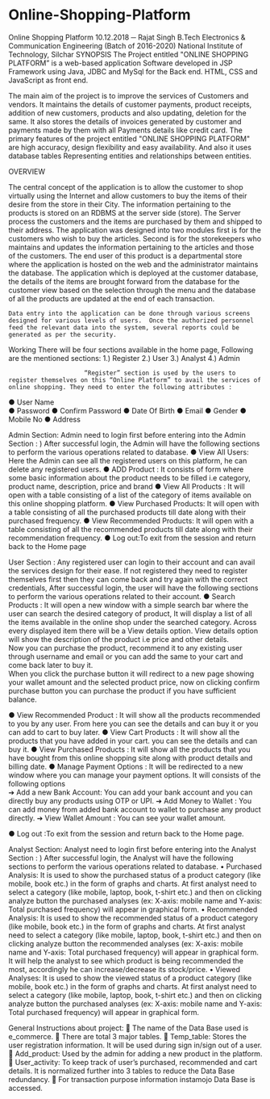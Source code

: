 # Online-Shopping-Platform

  
 
Online Shopping Platform
10.12.2018
─
Rajat Singh
B.Tech
Electronics & Communication Engineering (Batch of 2016-2020)
National Institute of Technology, Silchar
SYNOPSIS
The Project entitled "ONLINE SHOPPING PLATFORM” is a web-based application Software developed in JSP Framework using Java, JDBC and MySql for the Back end. HTML, CSS and JavaScript as front end.
 
The main aim of the project is to improve the services of Customers and vendors. It maintains the details of customer payments, product receipts, addition of new customers, products and also updating, deletion for the same.  It also stores the details of invoices generated by customer and payments made by them with all Payments details like credit card.
The primary features of the project entitled "ONLINE SHOPPING    PLATFORM" are high  accuracy, design flexibility and easy availability.  And also it uses database tables Representing entities and relationships between entities.

OVERVIEW
 
The central concept of the application is to allow the customer to shop virtually using the Internet and allow customers to buy the items of their desire from the store in their City.  The information pertaining to the products is stored on an RDBMS at the server side (store).  The Server process the customers and the items are purchased by them and shipped to their address. The application was designed into two modules first is for the customers who wish to buy the articles.  Second is for the storekeepers who maintains and updates the information pertaining to the articles and those of the customers. 
The end user of this product is a departmental store where the application is hosted on the web and the administrator maintains the database.  The application which is deployed at the customer database, the details of the items are brought forward from the database for the customer view based on the selection through the menu and the database of all the products are updated at the end of each transaction.
 
  	Data entry into the application can be done through various screens designed for various levels of users.  Once the authorized personnel feed the relevant data into the system, several reports could be generated as per the security.

Working
There will be four sections available in the home page, Following are the mentioned                    sections:
1.)	 Register
2.)	 User
3.)	 Analyst
4.)	 Admin
 
                         “Register” section is used by the users to register themselves on this “Online Platform” to avail the services of online shopping. They need to enter the following attributes :
●	User Name  
●	Password
●	Confirm Password
●	Date Of Birth
●	Email
●	Gender
●	Mobile No
●	Address               

Admin Section: 
    Admin need to login first before entering into the Admin Section : )  After successful login, the Admin will have the following sections to perform the various operations related to database.
●	View All Users: Here the Admin can see all the registered users on this platform, he can delete any registered users.
●	ADD Product : It consists of  form where some basic information about the product needs to be filled i.e category, product name, description, price and brand 
●	View All Products : It will open with a table consisting of a list of the category of items available on this online  shopping platform.
●	View Purchased Products: It will open with a table consisting of all the purchased products till date along with their purchased frequency.
●	View Recommended Products: It will open with a table consisting of all the recommended products till date along with their recommendation frequency.
●	Log out:To exit from the session and return back to the Home page

User Section : 
Any registered user can login to their account and can avail the services design for their ease.   If not registered they need to register themselves first then they can come back and try again with the correct credentials, After successful login, the user will have the following sections to perform the various operations related to their account.
●	Search Products : It will open a new window with a simple search bar where the user can search the desired category of product, It will display a list of all the items available in the online shop under the searched category. Across every displayed item there will be a View details option.
                                             View details option will show the description of the product i.e price and other details.           
                                             Now you can purchase the product, recommend it to any existing user through username and email or you can add the same to your cart and come back later to buy it.   
                                             When you click the purchase button it will redirect to a new page showing your wallet amount and the selected product price, now on clicking confirm purchase button you can purchase the product if you have sufficient balance.

●	View Recommended Product :  It will show all the products recommended to you by any user. From here you can see the details and can buy it or you can add to cart to buy later.
●	View Cart Products : It will show all the products that you have added in your cart. you can see the details and can buy it.
●	View Purchased Products : It will show all the products that you have bought from this online shopping site along with product details and billing date.
●	Manage Payment Options : It will be redirected to a new window where you can manage your payment options.  It will consists of the following options  
➔	                                             Add a new Bank Account: You can add your bank account and you can directly buy any products using OTP or UPI.
➔	                                             Add Money to Wallet : You can add money from added bank account to wallet to purchase any product directly.
➔	                                             View Wallet Amount : You can see your wallet amount.

●	Log out :To exit from the session and return back to the Home page.


Analyst Section:
Analyst need to login first before entering into the Analyst Section : )  After successful login, the Analyst  will have the following sections to perform the various operations related to database.
•	Purchased Analysis: It is used to show the purchased status of a product category (like mobile, book etc.) in the form of graphs and charts. At first analyst need to select a category (like mobile, laptop, book, t-shirt etc.) and then on clicking analyze button the purchased analyses (ex: X-axis: mobile name and Y-axis: Total purchased frequency) will appear in graphical form.
•	Recommended Analysis: It is used to show the recommended status of a product category (like mobile, book etc.) in the form of graphs and charts. At first analyst need to select a category (like mobile, laptop, book, t-shirt etc.) and then on clicking analyze button the recommended analyses (ex: X-axis: mobile name and Y-axis: Total purchased frequency) will appear in graphical form. It will help the analyst to see which product is being recommended the most, accordingly he can increase/decrease its stock/price.
•	Viewed Analyses: It is used to show the viewed status of a product category (like mobile, book etc.) in the form of graphs and charts. At first analyst need to select a category (like mobile, laptop, book, t-shirt etc.) and then on clicking analyze button the purchased analyses (ex: X-axis: mobile name and Y-axis: Total purchased frequency) will appear in graphical form.


General Instructions about project:
	The name of the Data Base used is e_commerce. 
	There are total 3 major tables.
	Temp_table: Stores the user registration information. It will be used during sign in/sign out of a user.
	Add_product: Used by the admin for adding a new product in the platform.
	User_activity: To keep track of user’s purchased, recommended and cart details. It is normalized further into 3 tables to reduce the Data Base redundancy.
	For transaction purpose information instamojo Data Base is accessed.



    




